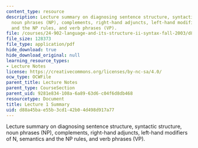 ```yaml
---
content_type: resource
description: Lecture summary on diagnosing sentence structure, syntactic structure,
  noun phrases (NP), complements, right-hand adjuncts, left-hand modifiers of N, semantics
  and the NP rules, and verb phrases (VP).
file: /courses/24-902-language-and-its-structure-ii-syntax-fall-2003/d88a45bae55b3cd142b04d498d917a77_ln1.pdf
file_size: 128373
file_type: application/pdf
hide_download: true
hide_download_original: null
learning_resource_types:
- Lecture Notes
license: https://creativecommons.org/licenses/by-nc-sa/4.0/
ocw_type: OCWFile
parent_title: Lecture Notes
parent_type: CourseSection
parent_uid: 9281e834-108a-6a89-63d6-c04f6d8db468
resourcetype: Document
title: Lecture 1 Summary
uid: d88a45ba-e55b-3cd1-42b0-4d498d917a77
---
```

Lecture summary on diagnosing sentence structure, syntactic structure, noun phrases (NP), complements, right-hand adjuncts, left-hand modifiers of N, semantics and the NP rules, and verb phrases (VP).